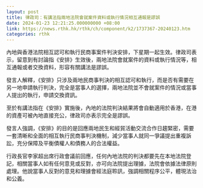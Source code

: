 ```yaml
---
layout: post
title: 律政司：有講法指兩地法院會就案件資料或執行情況相互通報是謬誤
date: 2024-01-23 12:21:25.000000000 +08:00
link: https://news.rthk.hk/rthk/ch/component/k2/1737367-20240123.htm
categories: rthk
---
```


內地與香港法院相互認可和執行民商事案件判決安排，下星期一起生效。律政司表示，留意到有討論指《安排》生效後，兩地法院會就案件的資料或執行情況等，相互通報或者交換資料，形容有關講法是謬誤。

發言人解釋，《安排》只涉及兩地民商事判決的相互認可和執行，而是否有需要在另一地申請執行判決，完全是當事人的選擇，兩地法院並不會就案件的情況或當事人提出的執行，申請交換資訊。

至於有講法指在《安排》實施後，內地的法院判決結果將會自動適用於香港，在港的資產可被內地直接充公，律政司亦表示完全是謬誤。

發言人強調，《安排》的目的是回應兩地民生和經貿活動交流合作日趨緊密，需要一套清晰和全面的相互執行民商事判決機制，減少當事人就同一爭議提出重複訴訟，充分保障及平衡債權人和債務人的合法權益。

行政長官李家超出席行政會議前回應，任何內地法院的判決都要先在本地法院登記，相關當事人如有任何意見或反對，亦可向法院提出理據，法院會依據法律原則處理。他說當事人反對的意見和理據會經法庭聆訊，強調相關程序公平，體現法治和公義。
